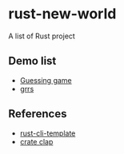 # rust-new-world
A list of Rust project

## Demo list
- [Guessing game](./guessing_game)
- [grrs](./grrs)
## References

* [rust-cli-template](https://github.com/kbknapp/rust-cli-template)
* [crate clap](https://docs.rs/clap/latest/clap/)